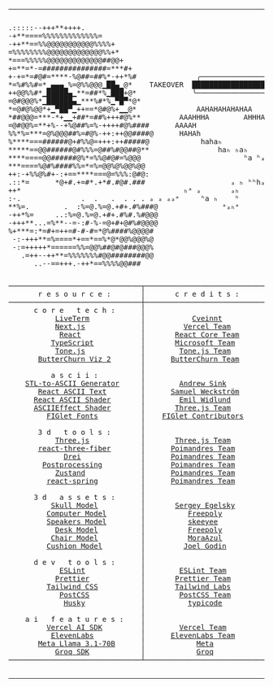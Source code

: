 <hr>
<div style="display: flex; flex-direction: column; align-items: center; flex-wrap: nowrap; justify-content: center; overflow-x: auto; width: 100%; max-width: 100%;">
      <pre style="font-family: monospace; white-space: pre;">
                   .....:::::--+++**++++.           
             ---:::::-:-+**====%%%%%%%%%%%%%=  
         .:----:#@=#=---++**==%%@@@@@@@@@@@%%%%+
       .:-----*#----++*=%%%%%%%%@@@@@@@@@@@@@%%+* 
     ++++@--#%..--++****===%%%%%@@@@@@@@@@@@@##@@+ 
  ++-----+%#-*@++++++**+=**=*-=###############=***#+  
  ++--*-%.%:.-@+++++++-+-+=*=#@#=****-%@##=##%*-++*%#              ╭────────────────╮
+++----..#--:@-+.+++*--*=%#%%#=*▁▄▄▄▁%=@%%@@@▁██▄▁@*    TAKEOVER  █████████████████ 100.00% COMPLETE.. . 
-++-#@=#*-..--+@#++*---++@@%%#*▁█████▄▁**=##*%▁███+@*             ╰────────────────╯                   :.
+++#-:----:--++++***+++=@#@@@%*▁██████▄▁***%#*%▁▀█▀*@*                                                  :.
++-.#@=..---++*++*****=*=@#@%@@*+▁▀██▀▁++==*@#@%+▁▁@*              AAHAHAHAHAHAA                     . :
+---------+++****+===%=*##@@@=***-*+▁▁+##*=##%+++#@%**         AAAHHHA        AHHHAAA      ₐₕₐ       :
++----:---+++++***==%%%=@#@@%=**+%--+%@##%=%-++++#@%####      AAAAH                 AAAah  aʰ  ₕₐ   .:
  +----:----+++++**=%%%%%*%=***=@%@@@##%=#@%-++:++@@####@      HAHAh                    ah      .. .  
  +---:-----+++++**=@@=%****===######@+#%%@=+++:++#####@            hahaₕ                            
  :---::---+++++++*=%#+*****==@@######@#%%%=@##%#@@##@**                haₕ ₕaₕ     
    +---:----+*+++=--+*****====@@######@%*=%%@#@#=%@@@                        ʰa ʰₐʰₐ 
    +----++:+***+..:--+***====%@#%####%%=*=%=@@%@%@@%@@                               ʰₐ ₕ 
       --:-++-::.:@##*-++:-+%%@%#+-:+==****===@=%%%:@#@:                                 ₐ  
      :--:*%=@#@*=-+*+-.::*=      *@+#.+=#*.+*#.#@#.###                    ₐ ₕ ʰʰhₐ      h 
           :*%%@#@*=-+*++*                                      ₕᵃ ₐ       ₐₕ        ᵃ ₐaᵃ  
           -:++**%@%=%-:-.              .  .   .  . . . ₐ ₐ ₐₐᵃ     ʰa ₕ    ʰ        
          :-*=@#*#%--++**%=.        .  :%=@.%=@.+#+.#%###@               ᵃₐₕᵃ
           :-:-+*=#*#%--++*%=     ..:%=@.%=@.+#+.#%#.%#@@@  
                   *#%:-+++**...=%**--=-:#-%-=@+#+@#%#@@@@ 
                      @%+***=:*=#+=++=#-#-#=*@%####%@@@@#  
                        -:-+++**=%====*+==*==%*@*@@%@@@%@ 
                        -:=+++++*======%%=@@%##@#@###@@@%  
                          .=++--++**=%%%%%%%#@@########@@  
                             ..--==+++.-++*==%%%%@@###  
</pre>
<pre style="font-family: monospace; white-space: pre;">
┌───────────────────────────────┬────────────────────────────┐
│       r e s o u r c e :       │       c r e d i t s :      │
├───────────────────────────────┼────────────────────────────┤
│      c o r e   t e c h :      │                            │
│           <u><a href="https://github.com/Cveinnt/LiveTerm">LiveTerm</a></u>            │           <u><a href="https://github.com/cveinnt">Cveinnt</a></u>          │
│           <u><a href="https://nextjs.org/">Next.js</a></u>             │         <u><a href="https://github.com/vercel/next.js/">Vercel Team</a></u>        │
│            <u><a href="https://react.dev/">React</a></u>              │       <u><a href="https://github.com/facebook/react">React Core Team</a></u>      │
│          <u><a href="https://github.com/microsoft/TypeScript">TypeScript</a></u>           │       <u><a href="https://github.com/microsoft">Microsoft Team</a></u>       │
│           <u><a href="https://github.com/Tonejs/Tone.js">Tone.js</a></u>             │        <u><a href="https://github.com/Tonejs/">Tone.js Team</a></u>        │
│       <u><a href="https://github.com/jberg/butterchurn">ButterChurn Viz 2</a></u>       │      <u><a href="https://github.com/jberg/">ButterChurn Team</a></u>      │
│                               │                            │
│          a s c i i :          │                            │
│    <u><a href="https://andrewsink.github.io/STL-to-ASCII/">STL-to-ASCII Generator</a></u>     │        <u><a href="https://github.com/AndrewSink/">Andrew Sink</a></u>         │
│       <u><a href="https://github.com/samuelweckstrom/react-ascii-text">React ASCII Text</a></u>        │      <u><a href="https://github.com/samuelweckstrom/">Samuel Weckström</a></u>      │
│      <u><a href="https://github.com/emilwidlund/ASCII/blob/main/src/index.ts">React ASCII Shader</a></u>       │        <u><a href="https://github.com/emilwidlund">Emil Widlund</a></u>        │
│      <u><a href="https://github.com/mrdoob/three.js/blob/master/examples/webgl_effects_ascii.html">ASCIIEffect Shader</a></u>       │       <u><a href="https://threejs.org/about/">Three.js Team</a></u>        │
│         <u><a href="http://www.figlet.org/">FIGlet Fonts</a></u>          │    <u><a href="https://github.com/cmatsuoka/figlet">FIGlet Contributors</a></u>     │
│                               │                            │
│       3 d   t o o l s :       │                            │
│           <u><a href="https://threejs.org/">Three.js</a></u>            │       <u><a href="https://github.com/mrdoob/three.js/">Three.js Team</a></u>        │
│       <u><a href="https://r3f.docs.pmnd.rs/getting-started/introduction">react-three-fiber</a></u>       │      <u><a href="https://github.com/pmndrs/react-three-fiber">Poimandres Team</a></u>       │
│             <u><a href="https://drei.docs.pmnd.rs/getting-started/introduction">Drei</a></u>              │      <u><a href="https://github.com/pmndrs/drei">Poimandres Team</a></u>       │
│        <u><a href="https://react-postprocessing.docs.pmnd.rs/">Postprocessing</a></u>         │      <u><a href="https://github.com/pmndrs/react-postprocessing">Poimandres Team</a></u>       │
│           <u><a href="https://zustand.docs.pmnd.rs/getting-started/introduction">Zustand</a></u>             │      <u><a href="https://github.com/pmndrs/zustand">Poimandres Team</a></u>       │
│         <u><a href="https://www.react-spring.dev/">react-spring</a></u>          │      <u><a href="https://github.com/pmndrs/react-spring">Poimandres Team</a></u>       │
│                               │                            │
│      3 d   a s s e t s :      │                            │
│          <u><a href="https://sketchfab.com/3d-models/human-skull-b0251e48e906418ebae34b7f811ca065">Skull Model</a></u>          │       <u><a href="https://sketchfab.com/sergeydog">Sergey Egelsky</a></u>       │
│         <u><a href="https://sketchfab.com/3d-models/ibm-tandy-1000-36e62f658e184874a957b50732e85148">Computer Model</a></u>        │          <u><a href="https://www.freepoly.org/">Freepoly</a></u>          │
│         <u><a href="https://sketchfab.com/3d-models/old-ass-computer-speakers-29899915c2b94ca88dae08e11aa9d844">Speakers Model</a></u>        │          <u><a href="https://sketchfab.com/skeeyee">skeeyee</a></u>           │
│           <u><a href="https://sketchfab.com/3d-models/old-desk-04-freepolyorg-f035ad0da16b4a6d82c287687caeea94">Desk Model</a></u>          │          <u><a href="https://www.freepoly.org/">Freepoly</a></u>          │
│          <u><a href="https://sketchfab.com/3d-models/chair-5e357627f6794370a167e3331e2424b8">Chair Model</a></u>          │          <u><a href="https://sketchfab.com/MoraAzul">MoraAzul</a></u>          │
│         <u><a href="https://sketchfab.com/3d-models/cushion-abeafbc37d6446058e1be53e67e0baef">Cushion Model</a></u>         │         <u><a href="https://sketchfab.com/joelgodin">Joel Godin</a></u>         │
│                               │                            │
│      d e v   t o o l s :      │                            │
│            <u><a href="https://eslint.org/">ESLint</a></u>             │        <u><a href="https://github.com/eslint/eslint">ESLint Team</a></u>         │
│           <u><a href="https://prettier.io/">Prettier</a></u>            │       <u><a href="https://github.com/prettier/prettier">Prettier Team</a></u>        │
│         <u><a href="https://tailwindcss.com/">Tailwind CSS</a></u>          │       <u><a href="https://github.com/tailwindlabs/tailwindcss">Tailwind Labs</a></u>        │
│            <u><a href="https://postcss.org/">PostCSS</a></u>            │        <u><a href="https://github.com/postcss/postcss">PostCSS Team</a></u>        │
│             <u><a href="https://github.com/typicode/husky">Husky</a></u>             │          <u><a href="https://github.com/typicode">typicode</a></u>          │
│                               │                            │
│    a i   f e a t u r e s :    │                            │
│         <u><a href="https://sdk.vercel.ai/docs/introduction">Vercel AI SDK</a></u>         │        <u><a href="https://github.com/vercel/ai">Vercel Team</a></u>         │
│          <u><a href="https://elevenlabs.io/">ElevenLabs</a></u>           │      <u><a href="https://github.com/elevenlabs">ElevenLabs Team</a></u>       │
│       <u><a href="https://ai.meta.com/blog/meta-llama-3-1/">Meta Llama 3.1-70B</a></u>      │            <u><a href="https://github.com/meta-llama/llama3">Meta</a></u>            │
│           <u><a href="https://console.groq.com/docs/libraries">Groq SDK</a></u>            │            <u><a href="https://console.groq.com/docs/overview">Groq</a></u>            │
└───────────────────────────────┴────────────────────────────┘
</pre>
</div>
<hr>